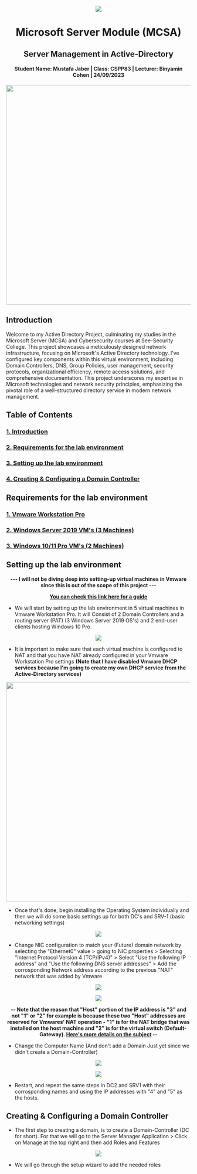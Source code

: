 <p align="center"> 
  <img src="https://github.com/LoneSalmon/Active-Directory/assets/132819728/1d10a0e9-e2f0-46bf-b80a-f9f7beae8423"> 
</p>

<h1 align="center"> Microsoft Server Module (MCSA) </h1>
<h2 align="center"> Server Management in Active-Directory </h2>
<h4 align="center"> Student Name: Mustafa Jaber | Class: CSPP83 | Lecturer: Binyamin Cohen | 24/09/2023 </h4>

<p align="center"> 
  <img src="https://github.com/LoneSalmon/Active-Directory/assets/132819728/74f5fabb-cf76-47aa-9595-1892ea1d66bb" height="600px" width="800"> 
</p>

## Introduction
Welcome to my Active Directory Project, culminating my studies in the Microsoft Server (MCSA) and Cybersecurity courses at See-Security College. This project showcases a meticulously designed network infrastructure, focusing on Microsoft's Active Directory technology. I've configured key components within this virtual environment, including Domain Controllers, DNS, Group Policies, user management, security protocols, organizational efficiency, remote access solutions, and comprehensive documentation. This project underscores my expertise in Microsoft technologies and network security principles, emphasizing the pivotal role of a well-structured directory service in modern network management.

## Table of Contents
### [1. Introduction](https://github.com/LoneSalmon/Active-Directory/edit/main/README.md#introduction)
### [2. Requirements for the lab environment](https://github.com/LoneSalmon/Active-Directory/edit/main/README.md#requirements-for-the-lab-environment)
### [3. Setting up the lab environment](https://github.com/LoneSalmon/Active-Directory/edit/main/README.md#setting-up-the-lab-environment)
### [4. Creating & Configuring a Domain Controller](https://github.com/LoneSalmon/Active-Directory/edit/main/README.md#creating--configuring-a-domain-controller)

## Requirements for the lab environment
### [1. Vmware Workstation Pro](https://www.vmware.com/il/products/workstation-pro.html)
### [2. Windows Server 2019 VM's (3 Machines)](https://www.microsoft.com/en-us/evalcenter/download-windows-server-2019)
### [3. Windows 10/11 Pro VM's (2 Machines)](https://www.microsoft.com/en-us/software-download/windows10)

## Setting up the lab environment
<p align="center"> <strong>--- I will not be diving deep into setting-up virtual machines in Vmware since this is out of the scope of this project ---</strong> </p>
<p align="center"> <a href="https://medium.com/r3d-buck3t/building-an-active-directory-lab-part-1-windows-server-2022-setup-7dfaf0dafd5c"><strong>You can check this link here for a guide</strong></a> </p>

- We will start by setting up the lab environment in 5 virtual machines in Vmware Workstation Pro. It will Consist of 2 Domain Controllers and a routing server (PAT) (3 Windows Server 2019 OS's) and 2 end-user clients hosting Windows 10 Pro.

<p align="center"> 
  <img src="https://github.com/LoneSalmon/Active-Directory/assets/132819728/1b75a183-6995-4452-b7c7-5117b5f41397"> 
</p>

- It is important to make sure that each virtual machine is configured to NAT and that you have NAT already configured in your Vmware Workstation Pro settings **(Note that I have disabled Vmware DHCP services because I'm going to create my own DHCP service from the Active-Directory services)**
<p align="center"> 
  <img src="https://github.com/LoneSalmon/Active-Directory/assets/132819728/2934cd0e-cfd6-4deb-9dba-d01bca4b51f7" height="600px" width="800"> 
</p>

- Once that's done, begin installing the Operating System individually and then we will do some basic settings up for both DC's and SRV-1 (basic networking settings)
<p align="center"> 
  <img src="https://github.com/LoneSalmon/Active-Directory/assets/132819728/422963d5-e98f-4838-9ef9-280c27aebd01"> 
</p>

- Change NIC configuration to match your (Future) domain network by selecting the "Ethernet0" value > going to NIC properties > Selecting "Internet Protocol Version 4 (TCP/IPv4)" > Select "Use the following IP address" and "Use the following DNS server addresses" > Add the corrosponding Network address according to the previous "NAT" network that was added by Vmware
<p align="center"> 
  <img src="https://github.com/LoneSalmon/Active-Directory/assets/132819728/93090491-1fae-493a-81fa-e950a937e063"> 
</p>
<p align="center"> 
  <img src="https://github.com/LoneSalmon/Active-Directory/assets/132819728/73aa5a6f-aa5d-4c49-9685-023a2e3f1f50"> 
</p>
<p align="center"> <strong>-- Note that the reason that "Host" portion of the IP address is "3" and not "1" or "2" for example is because these two "Host" addresses are reserved for Vmwares' NAT operation - "1" is for the NAT bridge that was installed on the host machine and "2" is for the virtual switch (Default-Gateway). <a href="https://docs.vmware.com/en/VMware-Workstation-Pro/17/com.vmware.ws.using.doc/GUID-144D22BA-298E-4293-8137-B631AD7BF694.html">Here's more details on the subject</a> --</strong> </p>

- Change the Computer Name (And don't add a Domain Just yet since we didn't create a Domain-Controller)
<p align="center"> 
  <img src="https://github.com/LoneSalmon/Active-Directory/assets/132819728/6de8c76d-f18b-4222-8664-2a300fd4eba2"> 
</p>
<p align="center"> 
  <img src="https://github.com/LoneSalmon/Active-Directory/assets/132819728/15435f3c-c888-4883-83b4-79b0683bf5ea"> 
</p>

- Restart, and repeat the same steps in DC2 and SRV1 with their corrosponding names and using the IP addresses with "4" and "5" as the hosts.

## Creating & Configuring a Domain Controller
- The first step to creating a domain, is to create a Domain-Controller (DC for short). For that we will go to the Server Manager Application > Click on Manage at the top right and then add Roles and Features

<p align="center"> 
  <img src="https://github.com/LoneSalmon/Active-Directory/assets/132819728/8e599590-dae1-4425-bf71-75ba35a959e2"> 
</p>

- We will go through the setup wizard to add the needed roles
